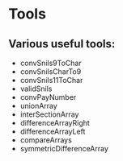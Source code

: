 # Tools

## Various useful tools:

- convSnils9ToChar
- convSnilsCharTo9
- convSnils11ToChar
- validSnils
- convPayNumber
- unionArray
- interSectionArray
- differenceArrayRight
- differenceArrayLeft
- compareArrays
- symmetricDifferenceArray
